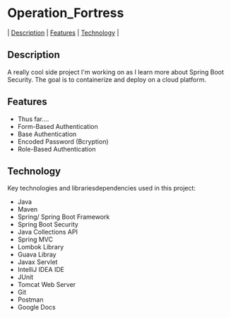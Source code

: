 # Operation_Fortress

| [Description](#description) | [Features](#features) | [Technology](#technology) |  

## Description

A really cool side project I'm working on as I learn more about Spring Boot Security.
The goal is to containerize and deploy on a cloud platform.

## Features

- Thus far.... 
- Form-Based Authentication
- Base Authentication 
- Encoded Password (Bcryption)
- Role-Based Authentication

## Technology

Key technologies and librariesdependencies used in this project:
- Java
- Maven
- Spring/ Spring Boot Framework
- Spring Boot Security
- Java Collections API
- Spring MVC
- Lombok Library
- Guava Libray
- Javax Servlet
- IntelliJ IDEA IDE
- JUnit
- Tomcat Web Server
- Git
- Postman
- Google Docs
